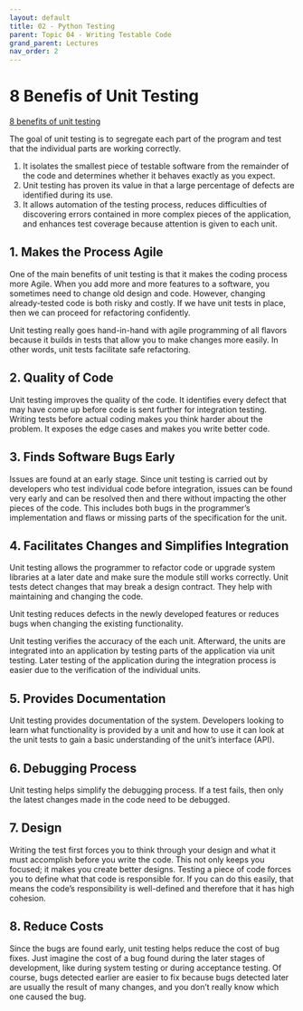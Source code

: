 ```yaml
---
layout: default
title: 02 - Python Testing
parent: Topic 04 - Writing Testable Code
grand_parent: Lectures
nav_order: 2
---
```

# 8 Benefis of Unit Testing
[8 benefits of unit testing](https://dzone.com/articles/top-8-benefits-of-unit-testing)

The goal of unit testing is to segregate each part of the program and test that the individual parts are working correctly. 
1. It isolates the smallest piece of testable software from the remainder of the code and determines whether it behaves exactly as you expect. 
1. Unit testing has proven its value in that a large percentage of defects are identified during its use. 
1. It allows automation of the testing process, reduces difficulties of discovering errors contained in more complex pieces of the application, and enhances test coverage because attention is given to each unit.

## 1. Makes the Process Agile
One of the main benefits of unit testing is that it makes the coding process more Agile. When you add more and more features to a software, you sometimes need to change old design and code. However, changing already-tested code is both risky and costly. If we have unit tests in place, then we can proceed for refactoring confidently.

Unit testing really goes hand-in-hand with agile programming of all flavors because it builds in tests that allow you to make changes more easily. In other words, unit tests facilitate safe refactoring. 

## 2. Quality of Code
Unit testing improves the quality of the code. It identifies every defect that may have come up before code is sent further for integration testing. Writing tests before actual coding makes you think harder about the problem. It exposes the edge cases and makes you write better code. 

## 3. Finds Software Bugs Early
Issues are found at an early stage. Since unit testing is carried out by developers who test individual code before integration, issues can be found very early and can be resolved then and there without impacting the other pieces of the code. This includes both bugs in the programmer’s implementation and flaws or missing parts of the specification for the unit.

## 4. Facilitates Changes and Simplifies Integration
Unit testing allows the programmer to refactor code or upgrade system libraries at a later date and make sure the module still works correctly. Unit tests detect changes that may break a design contract. They help with maintaining and changing the code.

Unit testing reduces defects in the newly developed features or reduces bugs when changing the existing functionality. 

Unit testing verifies the accuracy of the each unit. Afterward, the units are integrated into an application by testing parts of the application via unit testing. Later testing of the application during the integration process is easier due to the verification of the individual units.

## 5. Provides Documentation
Unit testing provides documentation of the system. Developers looking to learn what functionality is provided by a unit and how to use it can look at the unit tests to gain a basic understanding of the unit’s interface (API).

## 6. Debugging Process
Unit testing helps simplify the debugging process. If a test fails, then only the latest changes made in the code need to be debugged.

## 7. Design
Writing the test first forces you to think through your design and what it must accomplish before you write the code. This not only keeps you focused; it makes you create better designs. Testing a piece of code forces you to define what that code is responsible for. If you can do this easily, that means the code’s responsibility is well-defined and therefore that it has high cohesion.

## 8. Reduce Costs
Since the bugs are found early, unit testing helps reduce the cost of bug fixes. Just imagine the cost of a bug found during the later stages of development, like during system testing or during acceptance testing. Of course, bugs detected earlier are easier to fix because bugs detected later are usually the result of many changes, and you don’t really know which one caused the bug. 
